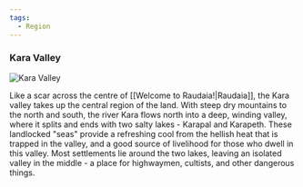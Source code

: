 ```yaml
---
tags:
  - Region
---
```


### Kara Valley

![Kara Valley](kara-valley.png)

Like a scar across the centre of [[Welcome to Raudaia!|Raudaia]], the Kara valley takes up the central region of the land.
With steep dry mountains to the north and south, the river Kara flows north into a deep, winding valley, where it splits and ends with two salty lakes - Karapal and Karapeth. These landlocked "seas" provide a refreshing cool from the hellish heat that is trapped in the valley, and a good source of livelihood for those who dwell in this valley.
Most settlements lie around the two lakes, leaving an isolated valley in the middle - a place for highwaymen, cultists, and other dangerous things.